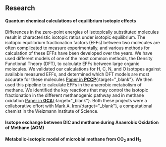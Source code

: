 ## Research

#### Quantum chemical calculations of equilibrium isotopic effects
Differences in the zero-point energies of isotopically substituted molecules result in characteristic isotopic ratios under isotopic equilibrium. The isotopic equilibrium fractionation factors (EFFs) between two molecules are often complicated to measure experimentally, and various methods for calculation of these EFFs have been developed over the years. We have used different models of one of the most common methods, the Density Functional Theory (DFT), to calculate EFFs between large organic molecules. We validated our calculations for H, C, N, and O isotopes against available measured EFFs, and determined which DFT models are most accurate for these molecules [Paper in **PCCP**](https://doi.org/10.1039/C9CP02975C){:target="_blank"}. We then used this pipeline to calculate EFFs in the anaerobic metabolism of methane. We identified the key reactions that may control the isotopic fractionation in the different methanogenic pathway and in methane oxidation [Paper in **GCA**](https://doi.org/10.1016/j.gca.2020.10.018){:target="_blank"}. Both these projects were a collaborative effort with [Mark A. Iron](https://markiron.wixsite.com/wis-ccu){:target="_blank"}, a computational chemist in the Weizmann Institute of Science.

#### Isotope exchange between DIC and methane during Anaerobic Oxidation of Methane (AOM)


#### Metabolic-isotopic model of microbial methane from CO<sub>2</sub> and H<sub>2</sub>
